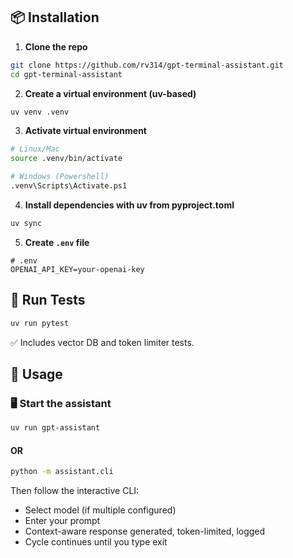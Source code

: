 ## 📦 Installation

1. **Clone the repo**
```bash
git clone https://github.com/rv314/gpt-terminal-assistant.git
cd gpt-terminal-assistant
```

2. **Create a virtual environment (uv-based)**
```bash
uv venv .venv
```

3. **Activate virtual environment**
```bash
# Linux/Mac
source .venv/bin/activate

# Windows (Powershell)
.venv\Scripts\Activate.ps1
```

4. **Install dependencies with uv from pyproject.toml**
```bash
uv sync
```

5. **Create `.env` file**

```env
# .env
OPENAI_API_KEY=your-openai-key
```

## 🧪 Run Tests
```bash
uv run pytest
```
✅ Includes vector DB and token limiter tests.

## 💬 Usage
### 🖥️ Start the assistant
```bash
uv run gpt-assistant
```
#### OR
```bash
python -m assistant.cli
```

Then follow the interactive CLI:

- Select model (if multiple configured)
- Enter your prompt
- Context-aware response generated, token-limited, logged
- Cycle continues until you type exit